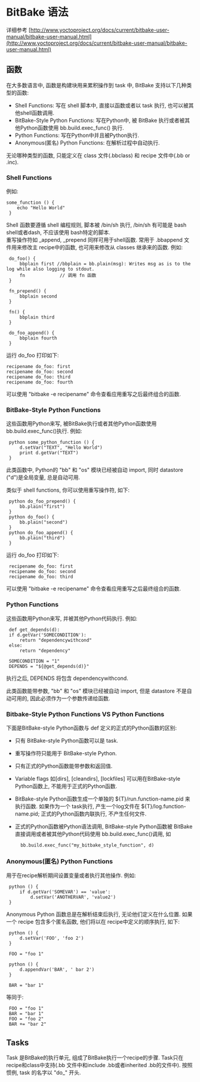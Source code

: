 # BitBake 语法

详细参考 [http://www.yoctoproject.org/docs/current/bitbake-user-manual/bitbake-user-manual.html](http://www.yoctoproject.org/docs/current/bitbake-user-manual/bitbake-user-manual.html)


## 函数

在大多数语言中, 函数是构建块用来累积操作到 task 中, BitBake 支持以下几种类型的函数:

- Shell Functions: 写在 shell 脚本中, 直接以函数或者以 task 执行, 也可以被其他shell函数调用.
- BitBake-Style Python Functions: 写在Python中, 被 BitBake 执行或者被其他Python函数使用 bb.build.exec_func() 执行.
- Python Functions: 写在Python中并且被Python执行.
- Anonymous(匿名) Python Functions: 在解析过程中自动执行.

无论哪种类型的函数, 只能定义在 class 文件(.bbclass) 和 recipe 文件中(.bb or .inc).

### Shell Functions

例如:

	some_function () {
    	echo "Hello World"
     }

Shell 函数要遵循 shell 编程规则, 脚本被 /bin/sh 执行, /bin/sh 有可能是 bash shell或者dash, 不应该使用 bash特定的脚本.  
重写操作符如 _append, _prepend 同样可用于shell函数. 常用于 .bbappend 文件用来修改主 recipe中的函数, 也可用来修改从 classes 继承来的函数. 例如:
	
	 do_foo() {
         bbplain first //bbplain = bb.plain(msg): Writes msg as is to the log while also logging to stdout.
         fn				// 调用 fn 函数
     }

     fn_prepend() {
         bbplain second
     }

     fn() {
         bbplain third
     }

     do_foo_append() {
         bbplain fourth
     }

运行 do_foo 打印如下:
	
	recipename do_foo: first
    recipename do_foo: second
    recipename do_foo: third
    recipename do_foo: fourth

可以使用 "bitbake -e recipename" 命令查看应用重写之后最终组合的函数.

### BitBake-Style Python Functions

这些函数用Python来写, 被BitBake执行或者其他Python函数使用 bb.build.exec_func()执行. 例如:

	 python some_python_function () {
         d.setVar("TEXT", "Hello World")
         print d.getVar("TEXT")
     }

此类函数中, Python的 "bb" 和 "os" 模块已经被自动 import, 同时 datastore ("d")是全局变量, 总是自动可用.

类似于 shell functions, 你可以使用重写操作符, 如下:

	 python do_foo_prepend() {
         bb.plain("first")
     }
     python do_foo() {
         bb.plain("second")
     }
     python do_foo_append() {
         bb.plain("third")
     }

运行 do_foo 打印如下:

     recipename do_foo: first
     recipename do_foo: second
     recipename do_foo: third

可以使用 "bitbake -e recipename" 命令查看应用重写之后最终组合的函数.

### Python Functions

这些函数用Python来写, 并被其他Python代码执行. 例如:

     def get_depends(d):
     if d.getVar('SOMECONDITION'):
         return "dependencywithcond"
     else:
         return "dependency"

     SOMECONDITION = "1"
     DEPENDS = "${@get_depends(d)}"

执行之后, DEPENDS 将包含 dependencywithcond.

此类函数能带参数,  "bb" 和 "os" 模块已经被自动 import, 但是 datastore 不是自动可用的, 因此必须作为一个参数传递给函数.

### Bitbake-Style Python Functions VS Python Functions

下面是BitBake-style Python函数与 def 定义的正式的Python函数的区别:

- 只有 BitBake-style Python函数可以是 task.
- 重写操作符只能用于 BitBake-style Python.
- 只有正式的Python函数能带参数和返回值.
- Variable flags 如[dirs], [cleandirs], [lockfiles] 可以用在BitBake-style Python函数上, 不能用于正式的Python函数.
- BitBake-style Python函数生成一个单独的 ${T}/run.function-name.pid 来执行函数. 如果作为一个 task执行, 产生一个log文件在 ${T}/log.function-name.pid; 正式的Python函数内联执行, 不产生任何文件.
- 正式的Python函数被Python语法调用, BitBake-style Python函数被 BitBake直接调用或者被其他Python代码使用 bb.build.exec_func()调用, 如
	
		bb.build.exec_func("my_bitbake_style_function", d)

### Anonymous(匿名) Python Functions

用于在recipe解析期间设置变量或者执行其他操作. 例如:

     python () {
         if d.getVar('SOMEVAR') == 'value':
             d.setVar('ANOTHERVAR', 'value2')
     }

Anonymous Python 函数总是在解析结束后执行, 无论他们定义在什么位置. 如果一个 recipe 包含多个匿名函数, 他们将以在 recipe中定义的顺序执行, 如下:

     python () {
         d.setVar('FOO', 'foo 2')
     }

     FOO = "foo 1"

     python () {
         d.appendVar('BAR', ' bar 2')
     }

     BAR = "bar 1"

等同于:

     FOO = "foo 1"
     BAR = "bar 1"
     FOO = "foo 2"
     BAR += "bar 2"

## Tasks

Task 是BitBake的执行单元, 组成了BitBake执行一个recipe的步骤. Task只在 recipe和class中支持(.bb 文件中和include .bb或者inherited .bb的文件中). 按照惯例, task 的名字以 "do_" 开头.

